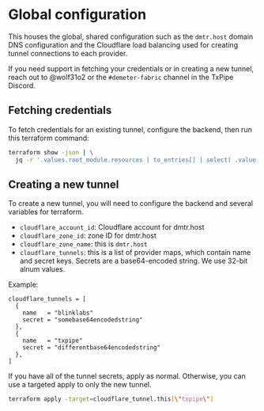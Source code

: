# Global configuration

This houses the global, shared configuration such as the `dmtr.host` domain
DNS configuration and the Cloudflare load balancing used for creating tunnel
connections to each provider.

If you need support in fetching your credentials or in creating a new tunnel,
reach out to @wolf31o2 or the `#demeter-fabric` channel in the TxPipe Discord.

## Fetching credentials

To fetch credentials for an existing tunnel, configure the backend, then run
this terraform command:

```bash
terraform show -json | \
  jq -r '.values.root_module.resources | to_entries[] | select( .value.address=="cloudflare_tunnel.this[\"txpipe-us\"]") | .value.values.tunnel_token'
```

## Creating a new tunnel

To create a new tunnel, you will need to configure the backend and several
variables for terraform.

- `cloudflare_account_id`: Cloudflare account for dmtr.host
- `cloudflare_zone_id`: zone ID for dmtr.host
- `cloudflare_zone_name`: this is `dmtr.host`
- `cloudflare_tunnels`: this is a list of provider maps, which contain name
  and secret keys. Secrets are a base64-encoded string. We use 32-bit alnum
  values.

Example:
```
cloudflare_tunnels = [
  {
    name   = "blinklabs"
    secret = "somebase64encodedstring"
  },
  {
    name   = "txpipe"
    secret = "differentbase64encodedstring"
  },
]
```

If you have all of the tunnel secrets, apply as normal. Otherwise, you can use
a targeted apply to only the new tunnel.

```bash
terraform apply -target=cloudflare_tunnel.this[\"txpipe\"]
```
